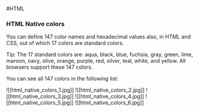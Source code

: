 #HTML 

### HTML Native colors

You can define 147 color names and hexadecimal values also, in HTML and CSS, out of which 17 colors are standard colors.  

Tip: The 17 standard colors are: aqua, black, blue, fuchsia, gray, green, lime, maroon, navy, olive, orange, purple, red, silver, teal, white, and yellow.
All browsers support these 147 colors.

You can see all 147 colors in the following list:

![[html_native_colors_1.jpg]]
![[html_native_colors_2.jpg]]
![[html_native_colors_3.jpg]]
![[html_native_colors_4.jpg]]
![[html_native_colors_5.jpg]]
![[html_native_colors_6.jpg]]
